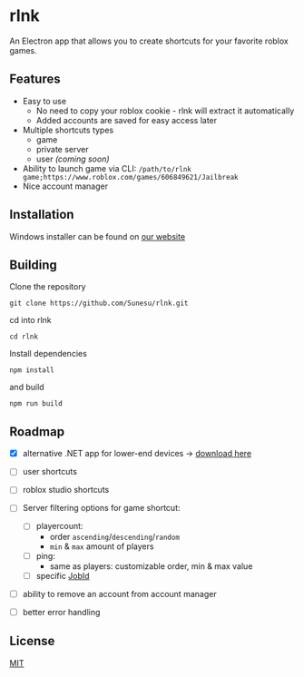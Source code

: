# rlnk
An Electron app that allows you to create shortcuts for your favorite roblox games.

## Features
- Easy to use
    - No need to copy your roblox cookie - rlnk will extract it automatically
    - Added accounts are saved for easy access later
- Multiple shortcuts types
    - game
    - private server
    - user *(coming soon)*
- Ability to launch game via CLI: `/path/to/rlnk game;https://www.roblox.com/games/606849621/Jailbreak`
- Nice account manager

## Installation
Windows installer can be found on [our website](https://rlnk.app)

## Building

Clone the repository

```
git clone https://github.com/Sunesu/rlnk.git
```

cd into rlnk

```
cd rlnk
```

Install dependencies

```
npm install
```

and build

```
npm run build
```

## Roadmap
- [x] alternative .NET app for lower-end devices -> [download here](https://rlnk.app/lite)
- [ ] user shortcuts
- [ ] roblox studio shortcuts
- [ ] Server filtering options for game shortcut:
    - [ ] playercount:
        - order `ascending`/`descending`/`random`
        - `min` & `max` amount of players
    - [ ] ping:
        - same as players: customizable order, min & max value
    - [ ] specific [JobId](https://create.roblox.com/docs/reference/engine/classes/DataModel#JobId)
- [ ] ability to remove an account from account manager
- [ ] better error handling


## License

[MIT](LICENSE)
